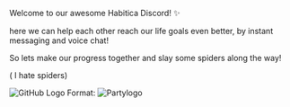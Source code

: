 
Welcome to our awesome Habitica Discord!  :sparkles:

here we can help each other reach our life goals even better, by instant messaging and voice chat!

So lets make our progress together and slay some spiders along the way!

( I hate spiders) 


![GitHub Logo](/images/logo.png)
Format: ![Partylogo](https://i.imgur.com/XpQalTl.png)





